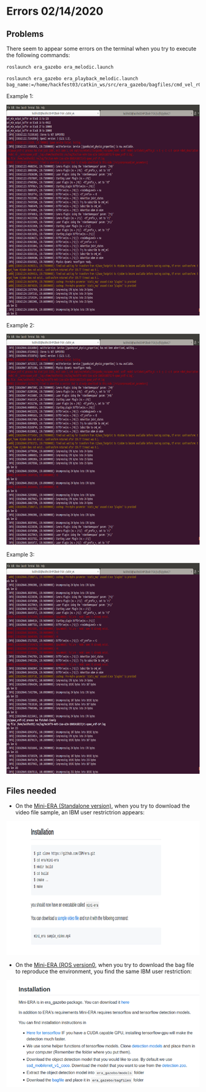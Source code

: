# Errors 02/14/2020

## Problems
There seem to appear some errors on the terminal when you try to execute the following commands:
```
roslaunch era_gazebo era_melodic.launch
```
```
roslaunch era_gazebo era_playback_melodic.launch bag_name:=/home/hackfest03/catkin_ws/src/era_gazebo/bagfiles/cmd_vel_r0.bag
```

Example 1:
<p align="center">
  <img width="900" height="550" src="./error_1_basic.png">
</p>


Example 2:
<p align="center">
  <img width="900" height="550" src="./error_1_bag.png">
</p>

Example 3:
<p align="center">
  <img width="900" height="550" src="./error_2_bag.png">
</p>

## Files needed
* On the [Mini-ERA (Standalone version)](https://github.com/IBM/era/wiki/Mini-ERA-(STANDALONE)), when you try to download the video file sample, an IBM user restrictrion appears:
<p align="center">
  <img width="750" height="350" src="./file_needed.png">
</p>

* On the [Mini-ERA (ROS version0](https://github.com/IBM/era/wiki/Mini-ERA-(ROS-VERSION)), when you try to download the bag file to reproduce the environment, you find the same IBM user restriction:
<p align="center">
  <img width="600" height="280" src="./file_needed_2.png">
</p>
